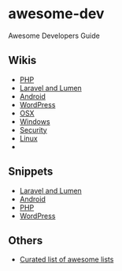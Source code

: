 # awesome-dev
Awesome Developers Guide

## Wikis
- [PHP](https://github.com/a7madev/awesome-dev/wiki/PHP)
- [Laravel and Lumen](https://github.com/a7madev/awesome-dev/wiki/Laravel)
- [Android](https://github.com/a7madev/awesome-dev/wiki/Android)
- [WordPress](https://github.com/a7madev/awesome-dev/wiki/WordPress)
- [OSX](https://github.com/a7madev/awesome-dev/wiki/OSX)
- [Windows](https://github.com/a7madev/awesome-dev/wiki/Windows)
- [Security](https://github.com/a7madev/awesome-dev/wiki/Security)
- [Linux](https://github.com/a7madev/awesome-dev/wiki/Linux)
- 
## Snippets
- [Laravel and Lumen](https://github.com/a7madev/awesome-dev/blob/master/Laravel)
- [Android](https://github.com/a7madev/awesome-dev/blob/master/Android)
- [PHP](https://github.com/a7madev/awesome-dev/blob/master/PHP)
- [WordPress](https://github.com/a7madev/awesome-dev/blob/master/WordPress)

## Others
- [Curated list of awesome lists](https://github.com/sindresorhus/awesome)
